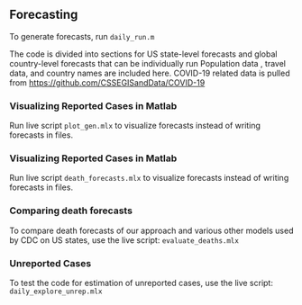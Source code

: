## Forecasting

To generate forecasts, run
`daily_run.m`

The code is divided into sections for US state-level forecasts and global country-level forecasts that can be individually run
Population data , travel data, and country names are included here. COVID-19 related data is pulled from https://github.com/CSSEGISandData/COVID-19

### Visualizing Reported Cases in Matlab

Run live script `plot_gen.mlx` to visualize forecasts instead of writing forecasts in files.

### Visualizing Reported Cases in Matlab

Run live script `death_forecasts.mlx` to visualize forecasts instead of writing forecasts in files.

### Comparing death forecasts

To compare death forecasts of our approach and various other models used by CDC on US states, use the live script: `evaluate_deaths.mlx`

### Unreported Cases

To test the code for estimation of unreported cases, use the live script: `daily_explore_unrep.mlx`